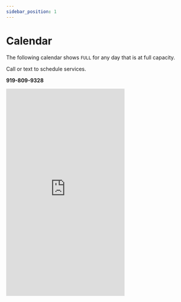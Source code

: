 ```yaml
---
sidebar_position: 1
---
```

# Calendar
The following calendar shows `FULL` for any day that is at full capacity.

Call or text to schedule services.

**919-809-9328** 

<iframe 
frameborder="0"
height="560"
scrolling="no"
src="https://calendar.google.com/calendar/embed?height=600&wkst=1&bgcolor=%237CB342&ctz=America%2FNew_York&showTitle=0&showNav=1&showPrint=0&showDate=1&showTabs=0&showCalendars=1&mode=AGENDA&src=N25sZ2s3MTJrcmRsMmFmOWJmaXJvMTYyZzBAZ3JvdXAuY2FsZW5kYXIuZ29vZ2xlLmNvbQ&src=ZW4udXNhI2hvbGlkYXlAZ3JvdXAudi5jYWxlbmRhci5nb29nbGUuY29t&color=%237986CB&color=%23009688"
width="320"
/>

